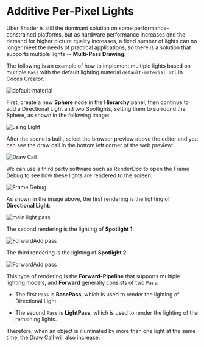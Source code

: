# Additive Per-Pixel Lights

Uber Shader is still the dominant solution on some performance-constrained platforms, but as hardware performance increases and the demand for higher picture quality increases, a fixed number of lights can no longer meet the needs of practical applications, so there is a solution that supports multiple lights -- **Multi-Pass Drawing**.

The following is an example of how to implement multiple lights based on multiple `Pass` with the default lighting material `default-material.mtl` in Cocos Creator.

![default-material](additivelights/default-material.png)

First, create a new **Sphere** node in the **Hierarchy** panel, then continue to add a Directional Light and two Spotlights, setting them to surround the Sphere, as shown in the following image:

![using Light](additivelights/usingLight.png)

After the scene is built, select the browser preview above the editor and you can see the draw call in the bottom left corner of the web preview:

![Draw Call](additivelights/drawCall.png)

We can use a third party software such as RenderDoc to open the Frame Debug to see how these lights are rendered to the screen:

![Frame Debug](additivelights/debug.png)

As shown in the image above, the first rendering is the lighting of **Directional Light**:

![main light pass](additivelights/pass1.png)

The second rendering is the lighting of **Spotlight 1**:

![ForwardAdd pass](additivelights/pass2.png)

The third rendering is the lighting of **Spotlight 2**:

![ForwardAdd pass](additivelights/pass3.png)

This type of rendering is the **Forward-Pipeline** that supports multiple lighting models, and **Forward** generally consists of two `Pass`:

- The first `Pass` is **BasePass**, which is used to render the lighting of Directional Light.

- The second `Pass` is **LightPass**, which is used to render the lighting of the remaining lights.

Therefore, when an object is illuminated by more than one light at the same time, the Draw Call will also increase.
